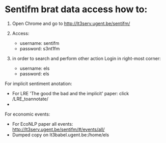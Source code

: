 # Sentifm brat data access how to:

1. Open Chrome and go to http://lt3serv.ugent.be/sentifm/
2. Access:
    - username: sentifm
    - password: s3nt1fm
    
3. in order to search and perform other action Login in right-most corner:
    - username: els
    - password: els
    
For implicit sentiment anotation:
- For LRE 'The good the bad and the implicit' paper: click /LRE_toannotate/
- 
For economic events:
- For EcoNLP paper all events: http://lt3serv.ugent.be/sentifm/#/events/all/
- Dumped copy on lt3babel.ugent.be:/home/els
 